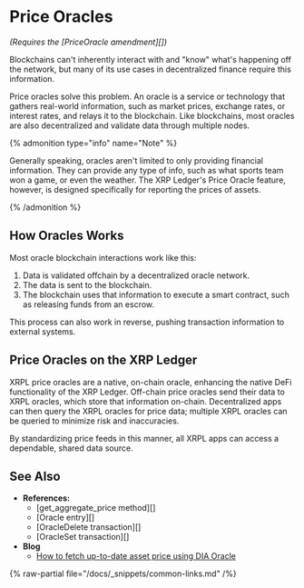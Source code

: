 # Price Oracles

_(Requires the [PriceOracle amendment][])_

Blockchains can't inherently interact with and "know" what's happening off the network, but many of its use cases in decentralized finance require this information.

Price oracles solve this problem. An oracle is a service or technology that gathers real-world information, such as market prices, exchange rates, or interest rates, and relays it to the blockchain. Like blockchains, most oracles are also decentralized and validate data through multiple nodes.

{% admonition type="info" name="Note" %}

Generally speaking, oracles aren't limited to only providing financial information. They can provide any type of info, such as what sports team won a game, or even the weather. The XRP Ledger's Price Oracle feature, however, is designed specifically for reporting the prices of assets.

{% /admonition %}


## How Oracles Works

Most oracle blockchain interactions work like this:

1. Data is validated offchain by a decentralized oracle network.
2. The data is sent to the blockchain.
3. The blockchain uses that information to execute a smart contract, such as releasing funds from an escrow.

This process can also work in reverse, pushing transaction information to external systems.


## Price Oracles on the XRP Ledger

XRPL price oracles are a native, on-chain oracle, enhancing the native DeFi functionality of the XRP Ledger. Off-chain price oracles send their data to XRPL oracles, which store that information on-chain. Decentralized apps can then query the XRPL oracles for price data; multiple XRPL oracles can be queried to minimize risk and inaccuracies.

By standardizing price feeds in this manner, all XRPL apps can access a dependable, shared data source.

## See Also

- **References:**
    - [get_aggregate_price method][]
    - [Oracle entry][]
    - [OracleDelete transaction][]
    - [OracleSet transaction][]
- **Blog**
    - [How to fetch up-to-date asset price using DIA Oracle](../../../blog/2025/how-to-fetch-asset-price-using-dia-oracle.md)

{% raw-partial file="/docs/_snippets/common-links.md" /%}
